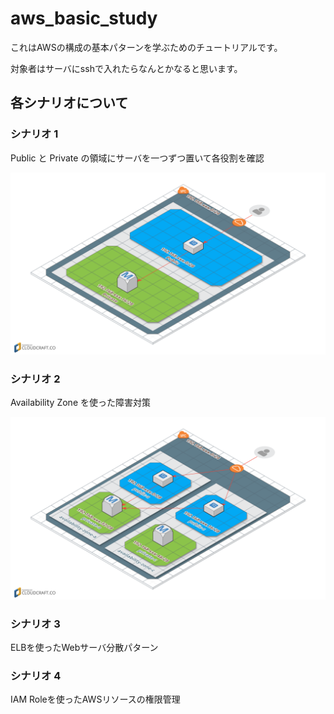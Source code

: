 # aws_basic_study

これはAWSの構成の基本パターンを学ぶためのチュートリアルです。

対象者はサーバにsshで入れたらなんとかなると思います。

## 各シナリオについて

### シナリオ 1
Public と Private の領域にサーバを一つずつ置いて各役割を確認

![構成図](https://github.com/a4t/aws_basic_study/blob/master/terraform/scenarios/scenario1/images/chapter4.png "構成図")

### シナリオ 2
Availability Zone を使った障害対策

![構成図](https://github.com/a4t/aws_basic_study/blob/master/terraform/scenarios/scenario2/images/chapter4.png "構成図")


### シナリオ 3
ELBを使ったWebサーバ分散パターン

### シナリオ 4
IAM Roleを使ったAWSリソースの権限管理
